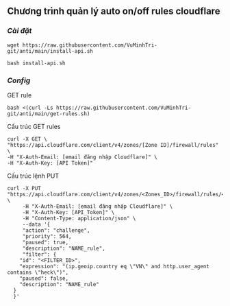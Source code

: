 ## Chương trình quản lý auto on/off rules cloudflare
### ***Cài đặt***
```
wget https://raw.githubusercontent.com/VuMinhTri-git/anti/main/install-api.sh
```
```
bash install-api.sh
```
### ***Config***


GET rule
```
bash <(curl -Ls https://raw.githubusercontent.com/VuMinhTri-git/anti/main/get-rules.sh)
```

Cấu trúc GET rules
```
curl -X GET \
"https://api.cloudflare.com/client/v4/zones/[Zone ID]/firewall/rules" \
-H "X-Auth-Email: [email đăng nhập Cloudflare]" \
-H "X-Auth-Key: [API Token]"
```

Cấu trúc lệnh PUT
```
curl -X PUT "https://api.cloudflare.com/client/v4/zones/<Zones_ID>/firewall/rules/<RULE_ID>" \
     -H "X-Auth-Email: [email đăng nhập Cloudflare]" \
     -H "X-Auth-Key: [API_Token]" \
     -H "Content-Type: application/json" \
     --data '{
     "action": "challenge",
     "priority": 564,
     "paused": true,
     "description": "NAME_rule",
     "filter": {
    "id": "<FILTER_ID>",
    "expression": "(ip.geoip.country eq \"VN\" and http.user_agent contains \"heck\")",
    "paused": false,
    "description": "NAME_rule"
  }
  }'
```
